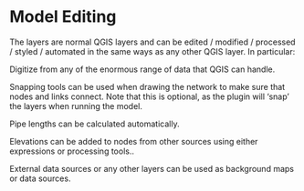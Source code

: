 # Model Editing

The layers are normal QGIS layers and can be edited / modified / processed / styled / automated in the same ways as any other QGIS layer. In particular:

Digitize from any of the enormous range of data that QGIS can handle.

Snapping tools can be used when drawing the network to make sure that nodes and links connect. Note that this is optional, as the plugin will ‘snap’ the layers when running the model.

Pipe lengths can be calculated automatically.

Elevations can be added to nodes from other sources using either expressions or processing tools..

External data sources or any other layers can be used as background maps or data sources.

